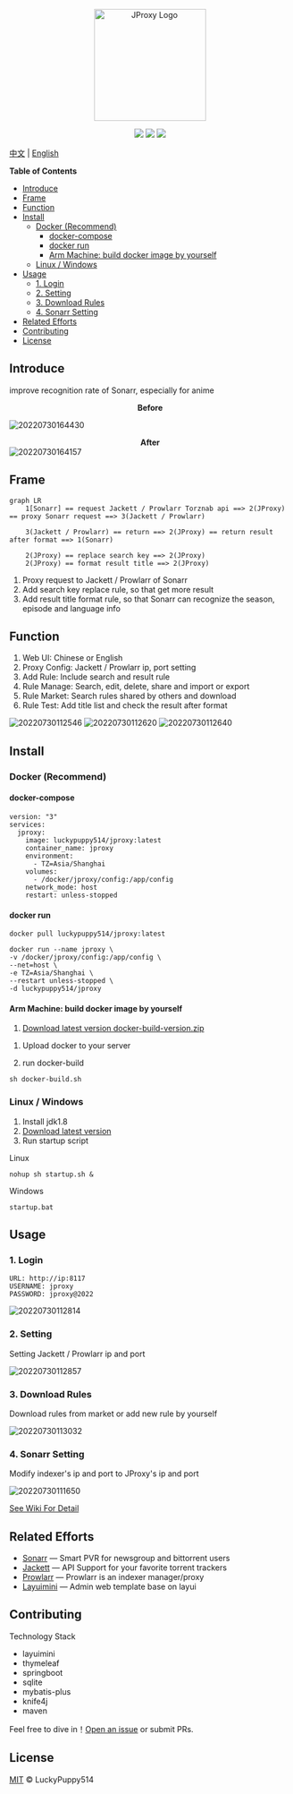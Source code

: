 <p align="center">
  <a href="https://github.com/LuckyPuppy514/jproxy">
    <img alt="JProxy Logo" width="200" src="https://raw.githubusercontent.com/LuckyPuppy514/pic-bed/main/common/logo.png">
  </a>
</p>
<p align="center">
  <a href="https://github.com/LuckyPuppy514/jproxy"><img allt="stars" src="https://badgen.net/github/stars/LuckyPuppy514/jproxy"/></a>
  <a href="https://github.com/LuckyPuppy514/jproxy"><img allt="forks" src="https://badgen.net/github/forks/LuckyPuppy514/jproxy"/></a>
  <a href="./LICENSE"><img allt="MIT License" src="https://badgen.net/github/license/LuckyPuppy514/jproxy"/></a>
</p>

[中文](https://github.com/LuckyPuppy514/jproxy/blob/main/README.zh_CN.md) | [English](https://github.com/LuckyPuppy514/jproxy/blob/main/README.md)

**Table of Contents**

- [Introduce](#introduce)
- [Frame](#frame)
- [Function](#function)
- [Install](#install)
  - [Docker (Recommend)](#docker-recommend)
    - [docker-compose](#docker-compose)
    - [docker run](#docker-run)
    - [Arm Machine: build docker image by yourself](#arm-machine-build-docker-image-by-yourself)
  - [Linux / Windows](#linux--windows)
- [Usage](#usage)
  - [1. Login](#1-login)
  - [2. Setting](#2-setting)
  - [3. Download Rules](#3-download-rules)
  - [4. Sonarr Setting](#4-sonarr-setting)
- [Related Efforts](#related-efforts)
- [Contributing](#contributing)
- [License](#license)

## Introduce

improve recognition rate of Sonarr, especially for anime

**<center>Before</center>**

![20220730164430](https://raw.githubusercontent.com/LuckyPuppy514/pic-bed/main/common/20220730164430.png)

**<center>After</center>**
![20220730164157](https://raw.githubusercontent.com/LuckyPuppy514/pic-bed/main/common/20220730164157.png)

## Frame

```mermaid
graph LR
    1[Sonarr] == request Jackett / Prowlarr Torznab api ==> 2(JProxy) == proxy Sonarr request ==> 3(Jackett / Prowlarr) 

    3(Jackett / Prowlarr) == return ==> 2(JProxy) == return result after format ==> 1(Sonarr)
    
    2(JProxy) == replace search key ==> 2(JProxy)
    2(JProxy) == format result title ==> 2(JProxy)
```

1. Proxy request to Jackett / Prowlarr of Sonarr
2. Add search key replace rule, so that get more result
3. Add result title format rule, so that Sonarr can recognize the season, episode and language info

## Function
1. Web UI: Chinese or English
2. Proxy Config: Jackett / Prowlarr ip, port setting
3. Add Rule: Include search and result rule
4. Rule Manage: Search, edit, delete, share and import or export
5. Rule Market: Search rules shared by others and download
6. Rule Test: Add title list and check the result after format

![20220730112546](https://raw.githubusercontent.com/LuckyPuppy514/pic-bed/main/common/20220730112546.png)
![20220730112620](https://raw.githubusercontent.com/LuckyPuppy514/pic-bed/main/common/20220730112620.png)
![20220730112640](https://raw.githubusercontent.com/LuckyPuppy514/pic-bed/main/common/20220730112640.png)

## Install

### Docker (Recommend)

#### docker-compose

```
version: "3"
services:
  jproxy:
    image: luckypuppy514/jproxy:latest
    container_name: jproxy
    environment:
      - TZ=Asia/Shanghai
    volumes:
      - /docker/jproxy/config:/app/config
    network_mode: host
    restart: unless-stopped
```

#### docker run

```
docker pull luckypuppy514/jproxy:latest
```
```
docker run --name jproxy \
-v /docker/jproxy/config:/app/config \
--net=host \
-e TZ=Asia/Shanghai \
--restart unless-stopped \
-d luckypuppy514/jproxy
```

#### Arm Machine: build docker image by yourself
1. [Download latest version docker-build-version.zip](https://github.com/LuckyPuppy514/jproxy/releases)  
>
1. Upload docker to your server  
>
2. run docker-build  
```
sh docker-build.sh
```

### Linux / Windows

1. Install jdk1.8
2. [Download latest version](https://github.com/LuckyPuppy514/jproxy/releases)
3. Run startup script

Linux
```
nohup sh startup.sh &
```
Windows
```
startup.bat
```

## Usage
### 1. Login
```
URL: http://ip:8117
USERNAME: jproxy
PASSWORD: jproxy@2022
```
![20220730112814](https://raw.githubusercontent.com/LuckyPuppy514/pic-bed/main/common/20220730112814.png)

### 2. Setting
Setting Jackett / Prowlarr ip and port

![20220730112857](https://raw.githubusercontent.com/LuckyPuppy514/pic-bed/main/common/20220730112857.png)

### 3. Download Rules
Download rules from market or add new rule by yourself

![20220730113032](https://raw.githubusercontent.com/LuckyPuppy514/pic-bed/main/common/20220730113032.png)

### 4. Sonarr Setting
Modify indexer's ip and port to JProxy's ip and port

![20220730111650](https://raw.githubusercontent.com/LuckyPuppy514/pic-bed/main/common/20220730111650.png)

[See Wiki For Detail](https://github.com/LuckyPuppy514/jproxy/wiki)

## Related Efforts

- [Sonarr](https://github.com/Sonarr/Sonarr) — Smart PVR for newsgroup and bittorrent users
- [Jackett](https://github.com/Jackett/Jackett) — API Support for your favorite torrent trackers
- [Prowlarr](https://github.com/Prowlarr/Prowlarr) — Prowlarr is an indexer manager/proxy
- [Layuimini](https://github.com/zhongshaofa/layuimini) — Admin web template base on layui

## Contributing

Technology Stack
+ layuimini
+ thymeleaf
+ springboot
+ sqlite
+ mybatis-plus
+ knife4j
+ maven

Feel free to dive in！[Open an issue](https://github.com/LuckyPuppy514/Play-With-MPV/issues/new) or submit PRs.

## License

[MIT](https://github.com/LuckyPuppy514/jproxy/blob/main/LICENSE) © LuckyPuppy514
